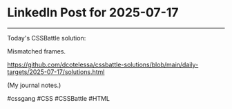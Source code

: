 # LinkedIn Post for 2025-07-17

---

Today's CSSBattle solution:

Mismatched frames.

https://github.com/dcotelessa/cssbattle-solutions/blob/main/daily-targets/2025-07-17/solutions.html

(My journal notes.)

#cssgang #CSS #CSSBattle #HTML
